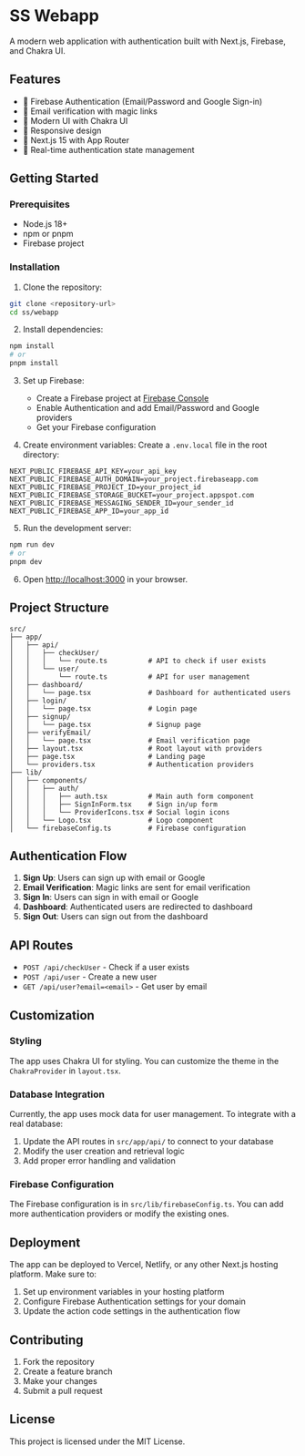 # SS Webapp

A modern web application with authentication built with Next.js, Firebase, and Chakra UI.

## Features

- 🔐 Firebase Authentication (Email/Password and Google Sign-in)
- 📧 Email verification with magic links
- 🎨 Modern UI with Chakra UI
- 📱 Responsive design
- 🚀 Next.js 15 with App Router
- 🔄 Real-time authentication state management

## Getting Started

### Prerequisites

- Node.js 18+ 
- npm or pnpm
- Firebase project

### Installation

1. Clone the repository:
```bash
git clone <repository-url>
cd ss/webapp
```

2. Install dependencies:
```bash
npm install
# or
pnpm install
```

3. Set up Firebase:
   - Create a Firebase project at [Firebase Console](https://console.firebase.google.com/)
   - Enable Authentication and add Email/Password and Google providers
   - Get your Firebase configuration

4. Create environment variables:
   Create a `.env.local` file in the root directory:
```env
NEXT_PUBLIC_FIREBASE_API_KEY=your_api_key
NEXT_PUBLIC_FIREBASE_AUTH_DOMAIN=your_project.firebaseapp.com
NEXT_PUBLIC_FIREBASE_PROJECT_ID=your_project_id
NEXT_PUBLIC_FIREBASE_STORAGE_BUCKET=your_project.appspot.com
NEXT_PUBLIC_FIREBASE_MESSAGING_SENDER_ID=your_sender_id
NEXT_PUBLIC_FIREBASE_APP_ID=your_app_id
```

5. Run the development server:
```bash
npm run dev
# or
pnpm dev
```

6. Open [http://localhost:3000](http://localhost:3000) in your browser.

## Project Structure

```
src/
├── app/
│   ├── api/
│   │   ├── checkUser/
│   │   │   └── route.ts          # API to check if user exists
│   │   └── user/
│   │       └── route.ts          # API for user management
│   ├── dashboard/
│   │   └── page.tsx              # Dashboard for authenticated users
│   ├── login/
│   │   └── page.tsx              # Login page
│   ├── signup/
│   │   └── page.tsx              # Signup page
│   ├── verifyEmail/
│   │   └── page.tsx              # Email verification page
│   ├── layout.tsx                # Root layout with providers
│   ├── page.tsx                  # Landing page
│   └── providers.tsx             # Authentication providers
├── lib/
│   ├── components/
│   │   ├── auth/
│   │   │   ├── auth.tsx          # Main auth form component
│   │   │   ├── SignInForm.tsx    # Sign in/up form
│   │   │   └── ProviderIcons.tsx # Social login icons
│   │   └── Logo.tsx              # Logo component
│   └── firebaseConfig.ts         # Firebase configuration
```

## Authentication Flow

1. **Sign Up**: Users can sign up with email or Google
2. **Email Verification**: Magic links are sent for email verification
3. **Sign In**: Users can sign in with email or Google
4. **Dashboard**: Authenticated users are redirected to dashboard
5. **Sign Out**: Users can sign out from the dashboard

## API Routes

- `POST /api/checkUser` - Check if a user exists
- `POST /api/user` - Create a new user
- `GET /api/user?email=<email>` - Get user by email

## Customization

### Styling
The app uses Chakra UI for styling. You can customize the theme in the `ChakraProvider` in `layout.tsx`.

### Database Integration
Currently, the app uses mock data for user management. To integrate with a real database:

1. Update the API routes in `src/app/api/` to connect to your database
2. Modify the user creation and retrieval logic
3. Add proper error handling and validation

### Firebase Configuration
The Firebase configuration is in `src/lib/firebaseConfig.ts`. You can add more authentication providers or modify the existing ones.

## Deployment

The app can be deployed to Vercel, Netlify, or any other Next.js hosting platform. Make sure to:

1. Set up environment variables in your hosting platform
2. Configure Firebase Authentication settings for your domain
3. Update the action code settings in the authentication flow

## Contributing

1. Fork the repository
2. Create a feature branch
3. Make your changes
4. Submit a pull request

## License

This project is licensed under the MIT License.
